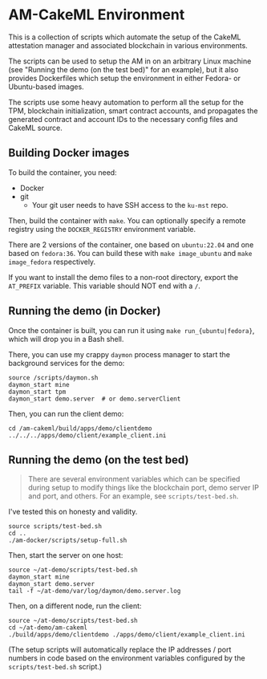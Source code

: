 # AM-CakeML Environment

This is a collection of scripts which automate the setup of the CakeML attestation manager and associated blockchain in various environments.

The scripts can be used to setup the AM in on an arbitrary Linux machine (see "Running the demo (on the test bed)" for an example), but it also provides Dockerfiles which setup the environment in either Fedora- or Ubuntu-based images.

The scripts use some heavy automation to perform all the setup for the TPM, blockchain initialization, smart contract accounts, and propagates the generated contract and account IDs to the necessary config files and CakeML source.

## Building Docker images

To build the container, you need:

- Docker
- git
    - Your git user needs to have SSH access to the `ku-mst` repo.

Then, build the container with `make`. You can optionally specify a remote registry using the `DOCKER_REGISTRY` environment variable.

There are 2 versions of the container, one based on `ubuntu:22.04` and one based on `fedora:36`. You can build these with `make image_ubuntu` and `make image_fedora` respectively.

If you want to install the demo files to a non-root directory, export the `AT_PREFIX` variable. This variable should NOT end with a `/`.

## Running the demo (in Docker)

Once the container is built, you can run it using `make run_{ubuntu|fedora}`, which will drop you in a Bash shell.

There, you can use my crappy `daymon` process manager to start the background services for the demo:

```shell
source /scripts/daymon.sh
daymon_start mine
daymon_start tpm
daymon_start demo.server  # or demo.serverClient
```

Then, you can run the client demo:

```shell
cd /am-cakeml/build/apps/demo/clientdemo ../../../apps/demo/client/example_client.ini
```

## Running the demo (on the test bed)

> There are several environment variables which can be specified during setup to modify things like the blockchain port, demo server IP and port, and others. For an example, see `scripts/test-bed.sh`.

I've tested this on honesty and validity.

```shell
source scripts/test-bed.sh
cd ..
./am-docker/scripts/setup-full.sh
```

Then, start the server on one host:

```shell
source ~/at-demo/scripts/test-bed.sh
daymon_start mine
daymon_start demo.server
tail -f ~/at-demo/var/log/daymon/demo.server.log
```

Then, on a different node, run the client:

```shell
source ~/at-demo/scripts/test-bed.sh
cd ~/at-demo/am-cakeml
./build/apps/demo/clientdemo ./apps/demo/client/example_client.ini
```

(The setup scripts will automatically replace the IP addresses / port numbers in code based on the environment variables configured by the `scripts/test-bed.sh` script.)

